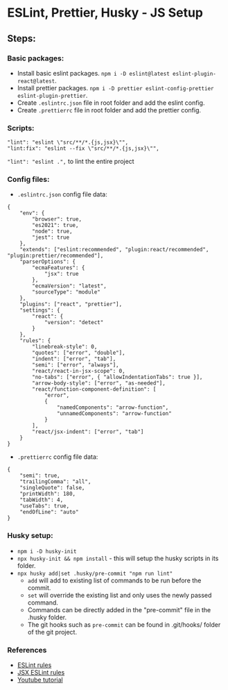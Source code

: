 # ESLint, Prettier, Husky - JS Setup

## Steps:

### Basic packages:

-   Install basic eslint packages. `npm i -D eslint@latest eslint-plugin-react@latest`.
-   Install prettier packages. `npm i -D prettier eslint-config-prettier eslint-plugin-prettier`.
-   Create `.eslintrc.json` file in root folder and add the eslint config.
-   Create `.prettierrc` file in root folder and add the prettier config.

### Scripts:
```
"lint": "eslint \"src/**/*.{js,jsx}\"",
"lint:fix": "eslint --fix \"src/**/*.{js,jsx}\"",
```
`"lint": "eslint .",` to lint the entire project

### Config files:

-   `.eslintrc.json` config file data:

```
{
	"env": {
		"browser": true,
		"es2021": true,
		"node": true,
		"jest": true
	},
	"extends": ["eslint:recommended", "plugin:react/recommended", "plugin:prettier/recommended"],
	"parserOptions": {
		"ecmaFeatures": {
			"jsx": true
		},
		"ecmaVersion": "latest",
		"sourceType": "module"
	},
	"plugins": ["react", "prettier"],
	"settings": {
		"react": {
			"version": "detect"
		}
	},
	"rules": {
		"linebreak-style": 0,
		"quotes": ["error", "double"],
		"indent": ["error", "tab"],
		"semi": ["error", "always"],
		"react/react-in-jsx-scope": 0,
		"no-tabs": ["error", { "allowIndentationTabs": true }],
		"arrow-body-style": ["error", "as-needed"],
		"react/function-component-definition": [
			"error",
			{
				"namedComponents": "arrow-function",
				"unnamedComponents": "arrow-function"
			}
		],
		"react/jsx-indent": ["error", "tab"]
	}
}
```

-   `.prettierrc` config file data:

```
{
	"semi": true,
	"trailingComma": "all",
	"singleQuote": false,
	"printWidth": 180,
	"tabWidth": 4,
	"useTabs": true,
	"endOfLine": "auto"
}
```

### Husky setup:
-	`npm i -D husky-init`
-	`npx husky-init && npm install` - this will setup the husky scripts in its folder.
-	`npx husky add|set .husky/pre-commit "npm run lint"`
	-   `add` will add to existing list of commands to be run before the commit.
	-   `set` will override the existing list and only uses the newly passed command.
	-   Commands can be directly added in the "pre-commit" file in the .husky folder.
	-	The git hooks such as `pre-commit` can be found in .git/hooks/ folder of the git project.

### References
-	[ESLint rules](https://eslint.org/docs/latest/rules/)
-	[JSX ESLint rules](https://github.com/jsx-eslint/eslint-plugin-react/tree/master/docs/rules)
-	[Youtube tutorial](https://www.youtube.com/watch?v=ZXW6Jn6or1w)